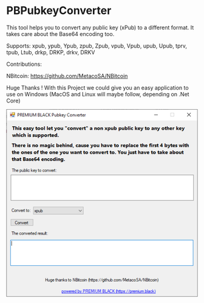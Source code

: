 # PBPubkeyConverter
This tool helps you to convert any public key (xPub) to a different format. It takes care about the Base64 encoding too.

Supports: xpub, ypub, Ypub, zpub, Zpub, vpub, Vpub, upub, Upub, tprv, tpub,  Ltub, drkp, DRKP, drkv, DRKV

Contributions: 

NBitcoin: https://github.com/MetacoSA/NBitcoin

Huge Thanks ! With this Project we could give you an easy application to use on Windows (MacOS and Linux will maybe follow, depending on .Net Core)


![alt-text](https://raw.githubusercontent.com/PREMIUM-BLACK/PBPubkeyConverter/master/images/screenshot.png "Screenshot")
